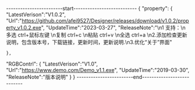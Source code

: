 ------------------------start---------------------------
{
"property":
	{
		"LatestVerison":"V1.0.2",
		"Url":"https://github.com/afei9527/Designer/releases/download/v1.0.2/property_v1.0.2.exe",
		"UpdateTime":"2023-03-27",
      	"ReleaseNote":"\n1 支持：\n多选 ctrl+鼠标左键 \n复制 ctrl+c  \n粘贴 ctrl+v \n全选 ctrl+a \n2.添加检查更新说明，包含版本号，下载链接，更新时间，更新说明.\n3.优化“关于”界面"

	},
"RGBContrl":
	{
		"LatestVerison":"V1.0",
		"Url":"https://www.demo.com/Demo_v1.1.exe",
		"UpdateTime":"2019-03-30",
       		"ReleaseNote":"版本说明"
	}
}
------------------------end---------------------------

